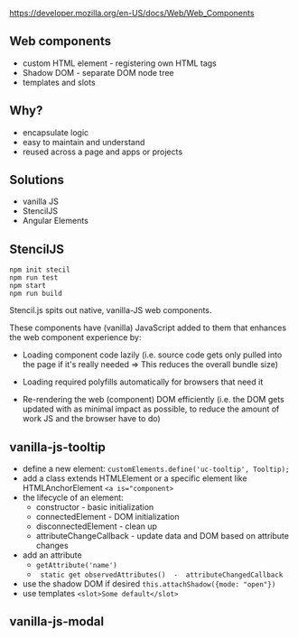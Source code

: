 
https://developer.mozilla.org/en-US/docs/Web/Web_Components

## Web components

- custom HTML element - registering own HTML tags
- Shadow DOM - separate DOM node tree
- templates and slots 


## Why?

- encapsulate logic 
- easy to maintain and understand
- reused across a page and apps or projects


## Solutions

- vanilla JS
- StencilJS
- Angular Elements


## StencilJS

```
npm init stecil
npm run test
npm start
npm run build
```

Stencil.js spits out native, vanilla-JS web components.

These components have (vanilla) JavaScript added to them that enhances the web component experience by:

- Loading component code lazily (i.e. source code gets only pulled into the page if it's really needed => 
    This reduces the overall bundle size)

- Loading required polyfills automatically for browsers that need it

- Re-rendering the web (component) DOM efficiently (i.e. the DOM gets updated with as minimal impact as possible, 
    to reduce the amount of work JS and the browser have to do)
    

## vanilla-js-tooltip
- define a new element: ```customElements.define('uc-tooltip', Tooltip);```
- add a class extends HTMLElement or a specific element like HTMLAnchorElement ```<a is="component>``` 
- the lifecycle of an element:
    - constructor - basic initialization 
    - connectedElement - DOM initialization
    - disconnectedElement - clean up
    - attributeChangeCallback - update data and DOM based on attribute changes
- add an attribute 
    - ``` getAttribute('name') ```
    - ``` static get observedAttributes()  -  attributeChangedCallback```
- use the shadow DOM if desired ``` this.attachShadow({mode: "open"}) ```
- use templates ``` <slot>Some default</slot> ```

## vanilla-js-modal
